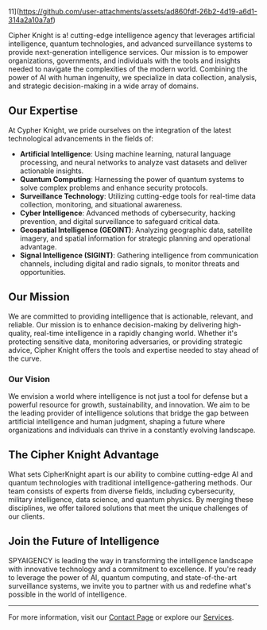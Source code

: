 11](https://github.com/user-attachments/assets/ad860fdf-26b2-4d19-a6d1-314a2a10a7af)
 
Cipher Knight is a! cutting-edge intelligence agency that leverages artificial intelligence, quantum technologies, and advanced surveillance systems to provide next-generation intelligence services. Our mission is to empower organizations, governments, and individuals with the tools and insights needed to navigate the complexities of the modern world. Combining the power of AI with human ingenuity, we specialize in data collection, analysis, and strategic decision-making in a wide array of domains.

## Our Expertise

At Cypher Knight, we pride ourselves on the integration of the latest technological advancements in the fields of:
- **Artificial Intelligence**: Using machine learning, natural language processing, and neural networks to analyze vast datasets and deliver actionable insights.
- **Quantum Computing**: Harnessing the power of quantum systems to solve complex problems and enhance security protocols.
- **Surveillance Technology**: Utilizing cutting-edge tools for real-time data collection, monitoring, and situational awareness.
- **Cyber Intelligence**: Advanced methods of cybersecurity, hacking prevention, and digital surveillance to safeguard critical data.
- **Geospatial Intelligence (GEOINT)**: Analyzing geographic data, satellite imagery, and spatial information for strategic planning and operational advantage.
- **Signal Intelligence (SIGINT)**: Gathering intelligence from communication channels, including digital and radio signals, to monitor threats and opportunities.

## Our Mission

We are committed to providing intelligence that is actionable, relevant, and reliable. Our mission is to enhance decision-making by delivering high-quality, real-time intelligence in a rapidly changing world. Whether it's protecting sensitive data, monitoring adversaries, or providing strategic advice, Cipher Knight offers the tools and expertise needed to stay ahead of the curve.

### Our Vision

We envision a world where intelligence is not just a tool for defense but a powerful resource for growth, sustainability, and innovation. We aim to be the leading provider of intelligence solutions that bridge the gap between artificial intelligence and human judgment, shaping a future where organizations and individuals can thrive in a constantly evolving landscape.

## The Cipher Knight Advantage

What sets CipherKnight apart is our ability to combine cutting-edge AI and quantum technologies with traditional intelligence-gathering methods. Our team consists of experts from diverse fields, including cybersecurity, military intelligence, data science, and quantum physics. By merging these disciplines, we offer tailored solutions that meet the unique challenges of our clients.

## Join the Future of Intelligence

SPYAIGENCY is leading the way in transforming the intelligence landscape with innovative technology and a commitment to excellence. If you're ready to leverage the power of AI, quantum computing, and state-of-the-art surveillance systems, we invite you to partner with us and redefine what's possible in the world of intelligence.

---

For more information, visit our [Contact Page](#) or explore our [Services](#).
